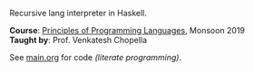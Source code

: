 Recursive lang interpreter in Haskell.

**Course**: [Principles of Programming Languages], Monsoon 2019<br>
**Taught by**: Prof. Venkatesh Chopella

See [main.org] for code *(literate programming)*.

[Principles of Programming Languages]: https://github.com/iiithf/principles-of-programming-languages
[main.org]: main.org
